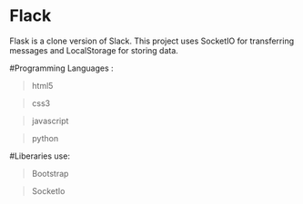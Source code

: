 # Flack
Flask is a clone version of Slack. This project uses SocketIO for transferring messages and LocalStorage for storing data.


#Programming Languages :
>html5

>css3

>javascript

>python
  
#Liberaries use:
> Bootstrap

> SocketIo

